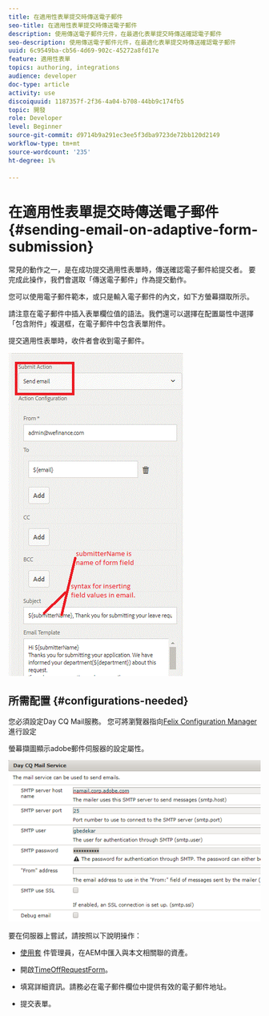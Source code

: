 ```yaml
---
title: 在適用性表單提交時傳送電子郵件
seo-title: 在適用性表單提交時傳送電子郵件
description: 使用傳送電子郵件元件，在最適化表單提交時傳送確認電子郵件
seo-description: 使用傳送電子郵件元件，在最適化表單提交時傳送確認電子郵件
uuid: 6c9549ba-cb56-4d69-902c-45272a8fd17e
feature: 適用性表單
topics: authoring, integrations
audience: developer
doc-type: article
activity: use
discoiquuid: 1187357f-2f36-4a04-b708-44bb9c174fb5
topic: 開發
role: Developer
level: Beginner
source-git-commit: d9714b9a291ec3ee5f3dba9723de72bb120d2149
workflow-type: tm+mt
source-wordcount: '235'
ht-degree: 1%

---
```



# 在適用性表單提交時傳送電子郵件 {#sending-email-on-adaptive-form-submission}

常見的動作之一，是在成功提交適用性表單時，傳送確認電子郵件給提交者。 要完成此操作，我們會選取「傳送電子郵件」作為提交動作。

您可以使用電子郵件範本，或只是輸入電子郵件的內文，如下方螢幕擷取所示。

請注意在電子郵件中插入表單欄位值的語法。我們還可以選擇在配置屬性中選擇「包含附件」複選框，在電子郵件中包含表單附件。

提交適用性表單時，收件者會收到電子郵件。

![SendEmail](assets/sendemailaction.gif)

## 所需配置 {#configurations-needed}

您必須設定Day CQ Mail服務。 您可將瀏覽器指向[Felix Configuration Manager](http://localhost:4502/system/console/configMgr)進行設定

螢幕擷圖顯示adobe郵件伺服器的設定屬性。

![mailservice](assets/mailservice.png)

要在伺服器上嘗試，請按照以下說明操作：

* [使用套](assets/timeoffrequest.zip) 件管理員，在AEM中匯入與本文相關聯的資產。

* 開啟[TimeOffRequestForm](http://localhost:4502/content/dam/formsanddocuments/helpx/timeoffrequestform/jcr:content?wcmmode=disabled)。

* 填寫詳細資訊。請務必在電子郵件欄位中提供有效的電子郵件地址。

* 提交表單。

